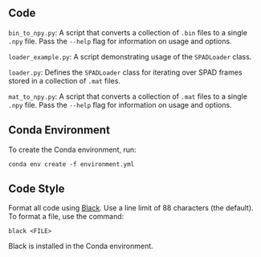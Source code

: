 ## Code

`bin_to_npy.py`: A script that converts a collection of `.bin` files to a single `.npy` file. Pass the `--help` flag for information on usage and options.

`loader_example.py`: A script demonstrating usage of the `SPADLoader` class.

`loader.py`: Defines the `SPADLoader` class for iterating over SPAD frames stored in a collection of `.mat` files.

`mat_to_npy.py`: A script that converts a collection of `.mat` files to a single `.npy` file. Pass the `--help` flag for information on usage and options.

## Conda Environment

To create the Conda environment, run:
```
conda env create -f environment.yml
```

## Code Style

Format all code using [Black](https://black.readthedocs.io/en/stable/). Use a line limit of 88 characters (the default). To format a file, use the command:
```
black <FILE>
```
Black is installed in the Conda environment.
